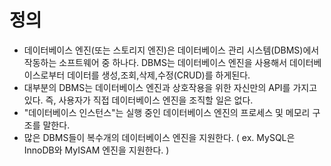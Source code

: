 # 정의
- 데이터베이스 엔진(또는 스토리지 엔진)은 데이터베이스 관리 시스템(DBMS)에서 작동하는 소프트웨어 중 하나다. DBMS는 데이터베이스 엔진을 사용해서 데이터베이스로부터 데이터를 생성,조회,삭제,수정(CRUD)를 하게된다.
- 대부분의 DBMS는 데이터베이스 엔진과 상호작용을 위한 자신만의 API를 가지고 있다. 즉, 사용자가 직접 데이터베이스 엔진을 조직할 일은 없다.
- "데이터베이스 인스턴스"는 실행 중인 데이터베이스 엔진의 프로세스 및 메모리 구조를 말한다.
- 많은 DBMS들이 복수개의 데이터베이스 엔진을 지원한다. ( ex. MySQL은 InnoDB와 MyISAM 엔진을 지원한다. )


